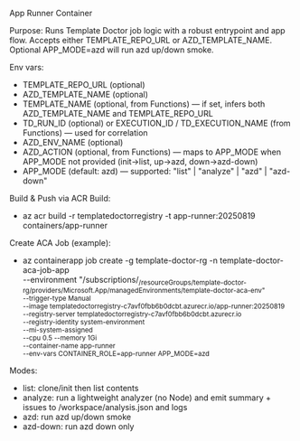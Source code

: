 App Runner Container

Purpose: Runs Template Doctor job logic with a robust entrypoint and app flow. Accepts either TEMPLATE_REPO_URL or AZD_TEMPLATE_NAME. Optional APP_MODE=azd will run azd up/down smoke.

Env vars:
- TEMPLATE_REPO_URL (optional)
- AZD_TEMPLATE_NAME (optional)
- TEMPLATE_NAME (optional, from Functions) — if set, infers both AZD_TEMPLATE_NAME and TEMPLATE_REPO_URL
- TD_RUN_ID (optional) or EXECUTION_ID / TD_EXECUTION_NAME (from Functions) — used for correlation
- AZD_ENV_NAME (optional)
- AZD_ACTION (optional, from Functions) — maps to APP_MODE when APP_MODE not provided (init->list, up->azd, down->azd-down)
- APP_MODE (default: azd) — supported: "list" | "analyze" | "azd" | "azd-down"

Build & Push via ACR Build:
- az acr build -r templatedoctorregistry -t app-runner:20250819 containers/app-runner

Create ACA Job (example):
- az containerapp job create -g template-doctor-rg -n template-doctor-aca-job-app \
  --environment "/subscriptions/<sub>/resourceGroups/template-doctor-rg/providers/Microsoft.App/managedEnvironments/template-doctor-aca-env" \
  --trigger-type Manual \
  --image templatedoctorregistry-c7avf0fbb6b0dcbt.azurecr.io/app-runner:20250819 \
  --registry-server templatedoctorregistry-c7avf0fbb6b0dcbt.azurecr.io \
  --registry-identity system-environment \
  --mi-system-assigned \
  --cpu 0.5 --memory 1Gi \
  --container-name app-runner \
  --env-vars CONTAINER_ROLE=app-runner APP_MODE=azd

Modes:
- list: clone/init then list contents
- analyze: run a lightweight analyzer (no Node) and emit summary + issues to /workspace/analysis.json and logs
- azd: run azd up/down smoke
- azd-down: run azd down only

